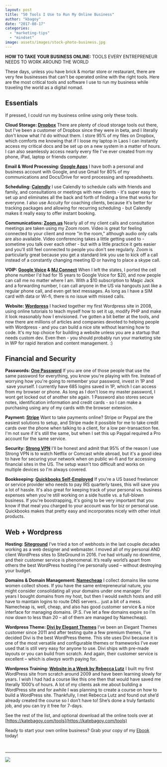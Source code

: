 ```yaml
---
layout: post
title: "50 Tools I Use to Run My Online Business"
author: "kbagoy"
date: "2017-08-17"
categories: 
  - "marketing-tips"
  - "mindset"
image: assets/images/stock-photo-business.jpg
---
```


**HOW TO TAKE YOUR BUSINESS ONLINE:** TOOLS EVERY ENTREPRENEUR NEEDS TO WORK AROUND THE WORLD

These days, unless you have brick & mortar store or restaurant, there are very few businesses that can't be operated online with the right tools. Here are the most critical tools and software I use to run my business while traveling the world as a digital nomad.

## Essentials

If pressed, I could run my business online using only these tools.

**Cloud Storage: [Dropbox](https://db.tt/zwPVtvRN)** There are plenty of cloud storage tools out there, but I've been a customer of Dropbox since they were in beta, and I literally don't know what I'd do without them. I store 95% of my files on Dropbox, which comforts me knowing that if I loose my laptop in Laos I can instantly access my critical docs and be set up on a new system in a matter of hours. I can also seamlessly access nearly every file I've ever created from my phone, iPad, laptop or friends computer.

**Email & Word Processing: [Google Apps](https://goo.gl/FTC8U6)** I have both a personal and business account with Google, and use Gmail for 80% of my communications and Docs/Drive for word processing and spreadsheets.

**Scheduling: [Calendly](https://calendly.com)** I use Calendly to schedule calls with friends and family, and consultations or meetings with new clients - it's super easy to set up and eliminates all the back and forth of finding a time that works for everyone. I also use Accuity for coaching clients, because it's better for tracking packages and allowing for recurring scheduling - but Calendly makes it really easy to offer instant booking.

**Communications: [Zoom.us](http://zoom.us)** Nearly all of my client calls and consultation meetings are taken using my Zoom room. Video is great for feeling connected to your client and more "in the room," although audio only calls are also available. Video conferencing takes a little getting used to - sometime you talk over each other - but with a little practice it gets easier and you'll still feel connected to people you don't see regularly. Zoom is particularly great because you get a standard link you use to kick off a call instead of a constantly changing meeting ID or having to place a skype call.

**VOIP: [Google Voice](https://voice.google.com/) & [MJ Connect](http://www.mjconnect.com/)** When I left the states, I ported the cell phone number I'd had for 15 years to Google Voice for $20, and now people can call me no matter where I am. With a $10 subscription to Magic Jack and a forwarding number, I can call anyone in the US via hangouts just like a regular phone call, and even get text messages. As long as I have a SIM card with data or Wi-fi, there is no issue with missed calls.

**Website: [Wordpress](https://wordpress.org/)** I hacked together my first Wordpress site in 2008, using online tutorials to teach myself how to set it up, modify PHP and make it look reasonably how I envisioned. I've gotten a bit better at the tools, and now there are millions of articles and companies devoted to helping people with Wordpress - and you can build a nice site without learning how to code. It's my top choice for building a website unless you are a startup that needs custom dev. Even then - you should probably run your marketing site in WP for rapid iteration and content management. :)

## Financial and Security

**Passwords: [One Password](https://1password.com/)** If you are one of those people that use the same password for everything, you know you're playing with fire. Instead of worrying how you're going to remember your password, invest in 1P and  save yourself. I currently have 685 logins saved in 1P, which I can access from my browser or phone. As long as I don't lose my master password, I wont get locked out of another site again. 1 Password also stores secure notes, identification information and credit cards - so I can make a purchasing using any of my cards with the browser extension.

**Payment: [Stripe](https://stripe.com)** Want to take payments online? Stripe or Paypal are the easiest solutions to setup, and Stripe made it possible for me to take credit cards over the phone when talking to a client, for a low per-transaction fee. I'm not sure if it's still the same, but when I set this up Paypal required a Pro account for the same service.

**Security: [Strong VPN](http://strongvpn.com)** I'll be honest and admit that 95% of the reason I use Strong VPN is to watch Netflix or Comcast while abroad, but it's a good idea to have for securing your network when on public wi-fi and for accessing financial sites in the US. The setup wasn't too difficult and works on multiple devices so I'm always covered.

**Bookkeeping: [Quickbooks Self-Employed](https://quickbooks.intuit.com/self-employed/)** If you're a US based freelancer or service provider who needs to pay IRS quarterly taxes, this will save you a lot of hassle. It's also great for keeping track of your personal vs. business expenses when you're still working on a side hustle vs. a full-blown business. If you're boostrapping, it's going to be very important that you know if that meal you charged to your account was for biz or personal use. Quickbooks makes that pretty easy and incorporates nicely with other intuit products.

## Web + Wordpress

**Hosting: [Siteground](https://www.siteground.com/web-hosting.htm?afbannercode=567d2b7df46c4ad306011caeeb7a7da2)** I’ve tried a ton of webhosts in the last couple decades working as a web designer and webmaster. I moved all of my personal AND client WordPress sites to SiteGround in 2016. I’ve had virtually no downtime, and their customer service is phenomenal. It’s really world’s apart from others the best WordPress hosting I’ve personally used – without destroying your budget.

**Domains & Domain Management: [Namecheap](http://www.namecheap.com/?aff=80558)** I collect domains like some women collect shoes. If you have the same entrepreneurial nature, you might consider consolidating all your domains under one manager. For years I bought domains from my host, but then I would switch hosts and still have to maintain logins to route DNS servers… just a bit of a mess. Namecheap is, well, cheap, and also has good customer service & a nice interface for managing domains. (P.S. I’ve let a few domains expire so I’m now down to less than 20 – all of them are managed by Namecheap).

**Wordpress Theme: [Divi by Elegant Themes](http://www.elegantthemes.com/affiliates/idevaffiliate.php?id=28328)** I’ve been an Elegant Themes customer since 2011 and after testing quite a few premium themes, I’ve decided Divi is the best WordPress theme. This site uses Divi because it is one of the most versatile and configurable themes or frameworks I’ve ever used that is still very easy for anyone to use. Divi ships with pre-made layouts or you can build from scratch. And again, their customer service is excellent – which is _always_ worth paying for.

**Wordpress Training: [Website in a Week by Rebecca Lutz](http://rebeccalutz.ontraport.com/t?orid=11022&opid=8)** I built my first WordPress site from scratch around 2009 and have been learning slowly for years. I wish I had had a course like this one then that would have saved me literally 1000’s of hours. A lot of my clients ask me about building a WordPress site and for awhile I was planning to create a course on how to build a WordPress site. Thankfully, I met Rebecca Lutz and found out she’d already created the course so I don’t have to! She’s done a truly fantastic job, and you can try it free for 7-days.

See the rest of the list, and optional download all the online tools over at [https://katebagoy.com/tools](https://katebagoy.com/tools)

Ready to start your own online business? Grab your copy of my [Ebook](https://go.katebagoy.com/ebook) today!

 

* * *

![](images/50-Tools-I-Use-to-Run-my-Online-Business-683x1024.jpg)
